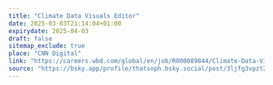 ```yaml
---
title: "Climate Data Visuals Editor"
date: 2025-03-03T21:14:04+01:00
expirydate: 2025-04-03
draft: false
sitemap_exclude: true
place: "CNN Digital"
link: "https://careers.wbd.com/global/en/job/R000089844/Climate-Data-Visuals-Editor-CNN-Digital"
source: "https://bsky.app/profile/thatsoph.bsky.social/post/3ljfg3vpzt22s"
---
```

